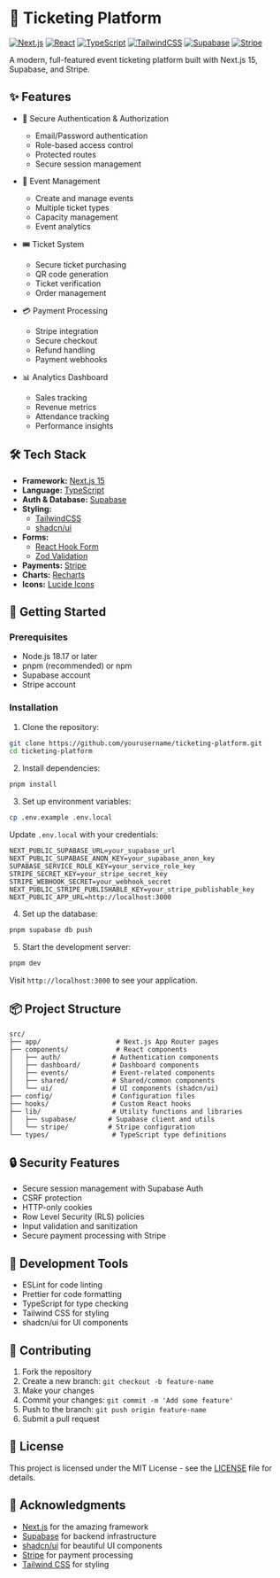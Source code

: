 # 🎫 Ticketing Platform

[![Next.js](https://img.shields.io/badge/Next.js-15.0.3-black)](https://nextjs.org/)
[![React](https://img.shields.io/badge/React-19.0.0--rc-blue)](https://reactjs.org/)
[![TypeScript](https://img.shields.io/badge/TypeScript-5-blue)](https://www.typescriptlang.org/)
[![TailwindCSS](https://img.shields.io/badge/TailwindCSS-3.4-38B2AC)](https://tailwindcss.com/)
[![Supabase](https://img.shields.io/badge/Supabase-Database%20%26%20Auth-green)](https://supabase.io/)
[![Stripe](https://img.shields.io/badge/Stripe-Payments-blueviolet)](https://stripe.com/)

A modern, full-featured event ticketing platform built with Next.js 15, Supabase, and Stripe.

## ✨ Features

- 🔐 Secure Authentication & Authorization
  - Email/Password authentication
  - Role-based access control
  - Protected routes
  - Secure session management

- 📅 Event Management
  - Create and manage events
  - Multiple ticket types
  - Capacity management
  - Event analytics

- 🎟️ Ticket System
  - Secure ticket purchasing
  - QR code generation
  - Ticket verification
  - Order management

- 💳 Payment Processing
  - Stripe integration
  - Secure checkout
  - Refund handling
  - Payment webhooks

- 📊 Analytics Dashboard
  - Sales tracking
  - Revenue metrics
  - Attendance tracking
  - Performance insights

## 🛠️ Tech Stack

- **Framework:** [Next.js 15](https://nextjs.org/)
- **Language:** [TypeScript](https://www.typescriptlang.org/)
- **Auth & Database:** [Supabase](https://supabase.com/)
- **Styling:** 
  - [TailwindCSS](https://tailwindcss.com/)
  - [shadcn/ui](https://ui.shadcn.com/)
- **Forms:** 
  - [React Hook Form](https://react-hook-form.com/)
  - [Zod Validation](https://zod.dev/)
- **Payments:** [Stripe](https://stripe.com/)
- **Charts:** [Recharts](https://recharts.org/)
- **Icons:** [Lucide Icons](https://lucide.dev/)

## 🚀 Getting Started

### Prerequisites

- Node.js 18.17 or later
- pnpm (recommended) or npm
- Supabase account
- Stripe account

### Installation

1. Clone the repository:
```bash
git clone https://github.com/yourusername/ticketing-platform.git
cd ticketing-platform
```

2. Install dependencies:
```bash
pnpm install
```

3. Set up environment variables:
```bash
cp .env.example .env.local
```

Update `.env.local` with your credentials:
```env
NEXT_PUBLIC_SUPABASE_URL=your_supabase_url
NEXT_PUBLIC_SUPABASE_ANON_KEY=your_supabase_anon_key
SUPABASE_SERVICE_ROLE_KEY=your_service_role_key
STRIPE_SECRET_KEY=your_stripe_secret_key
STRIPE_WEBHOOK_SECRET=your_webhook_secret
NEXT_PUBLIC_STRIPE_PUBLISHABLE_KEY=your_stripe_publishable_key
NEXT_PUBLIC_APP_URL=http://localhost:3000
```

4. Set up the database:
```bash
pnpm supabase db push
```

5. Start the development server:
```bash
pnpm dev
```

Visit `http://localhost:3000` to see your application.

## 📦 Project Structure

```
src/
├── app/                   # Next.js App Router pages
├── components/            # React components
│   ├── auth/             # Authentication components
│   ├── dashboard/        # Dashboard components
│   ├── events/           # Event-related components
│   ├── shared/           # Shared/common components
│   └── ui/               # UI components (shadcn/ui)
├── config/               # Configuration files
├── hooks/                # Custom React hooks
├── lib/                  # Utility functions and libraries
│   ├── supabase/        # Supabase client and utils
│   └── stripe/          # Stripe configuration
└── types/                # TypeScript type definitions
```

## 🔒 Security Features

- Secure session management with Supabase Auth
- CSRF protection
- HTTP-only cookies
- Row Level Security (RLS) policies
- Input validation and sanitization
- Secure payment processing with Stripe

## 🧪 Development Tools

- ESLint for code linting
- Prettier for code formatting
- TypeScript for type checking
- Tailwind CSS for styling
- shadcn/ui for UI components

## 🤝 Contributing

1. Fork the repository
2. Create a new branch: `git checkout -b feature-name`
3. Make your changes
4. Commit your changes: `git commit -m 'Add some feature'`
5. Push to the branch: `git push origin feature-name`
6. Submit a pull request

## 📄 License

This project is licensed under the MIT License - see the [LICENSE](LICENSE) file for details.

## 🙏 Acknowledgments

- [Next.js](https://nextjs.org/) for the amazing framework
- [Supabase](https://supabase.com/) for backend infrastructure
- [shadcn/ui](https://ui.shadcn.com/) for beautiful UI components
- [Stripe](https://stripe.com/) for payment processing
- [Tailwind CSS](https://tailwindcss.com/) for styling